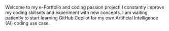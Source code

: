 Welcome to my e-Portfolio and coding passion project! I constantly improve my coding skillsets and experiment with new concepts.
I am waiting patiently to start learning GitHub Copilot for my own Artificial Intelligence (AI) coding use case.
